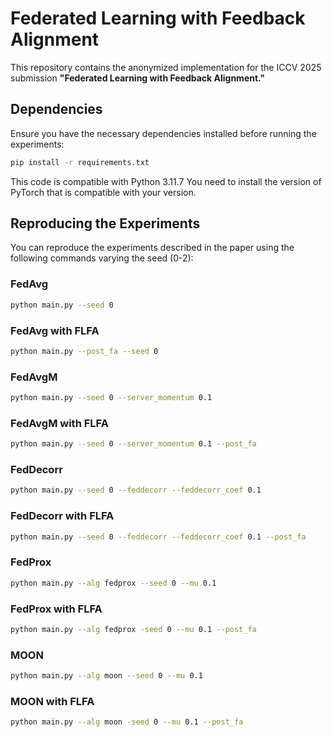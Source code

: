 # Federated Learning with Feedback Alignment

This repository contains the anonymized implementation for the ICCV 2025 submission **"Federated Learning with Feedback Alignment."**

## Dependencies
Ensure you have the necessary dependencies installed before running the experiments:
```bash
pip install -r requirements.txt
```
This code is compatible with Python 3.11.7
You need to install the version of PyTorch that is compatible with your version.

## Reproducing the Experiments

You can reproduce the experiments described in the paper using the following commands varying the seed (0-2):

### FedAvg
```bash
python main.py --seed 0
```
### FedAvg with FLFA
```bash
python main.py --post_fa --seed 0
```

### FedAvgM
```bash
python main.py --seed 0 --server_momentum 0.1
```
### FedAvgM with FLFA
```bash
python main.py --seed 0 --server_momentum 0.1 --post_fa
```

### FedDecorr
```bash
python main.py --seed 0 --feddecorr --feddecorr_coef 0.1
```
### FedDecorr with FLFA
```bash
python main.py --seed 0 --feddecorr --feddecorr_coef 0.1 --post_fa
```

### FedProx
```bash
python main.py --alg fedprox --seed 0 --mu 0.1
```
### FedProx with FLFA
```bash
python main.py --alg fedprox -seed 0 --mu 0.1 --post_fa
```

### MOON
```bash
python main.py --alg moon --seed 0 --mu 0.1
```
### MOON with FLFA
```bash
python main.py --alg moon -seed 0 --mu 0.1 --post_fa
```
